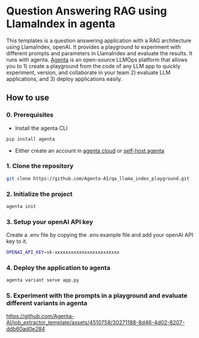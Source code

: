 # Question Answering RAG using LlamaIndex in agenta


This templates is a question answering application with a RAG architecture using LlamaIndex, openAI. It provides a playground to experiment with different prompts and parameters in LlamaIndex and evaluate the results.
It runs with agenta. [Agenta](https://github.com/agenta-ai/agenta) is an open-source LLMOps 
platform that allows you to 1) create a playground from the code of any LLM app to quickly experiment, version, and collaborate in your team 2) evaluate LLM applications, and 3) deploy applications easily. 

## How to use
### 0. Prerequisites
-  Install the agenta CLI
```bash
pip install agenta
```
- Either create an account in [agenta cloud](https://cloud.agenta.ai/) or 
[self-host agenta](/self-host/host-locally)

### 1. Clone the repository

```bash
git clone https://github.com/Agenta-AI/qa_llama_index_playground.git
```

### 2. Initialize the project

```bash
agenta init
```

### 3. Setup your openAI API key
Create a .env file by copying the .env.example file and add your openAI 
API key to it.
```bash
OPENAI_API_KEY=sk-xxxxxxxxxxxxxxxxxxxxxxxx
```

### 4. Deploy the application to agenta

```bash
agenta variant serve app.py
```

### 5. Experiment with the prompts in a playground and evaluate different variants in agenta

https://github.com/Agenta-AI/job_extractor_template/assets/4510758/30271188-8d46-4d02-8207-ddb60ad0e284

